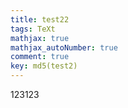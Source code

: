 ```yaml
---
title: test22
tags: TeXt
mathjax: true
mathjax_autoNumber: true
comment: true
key: md5(test2)
---
```


123123